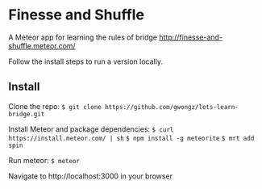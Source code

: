 Finesse and Shuffle
==================== 
A Meteor app for learning the rules of bridge
http://finesse-and-shuffle.meteor.com/ 

Follow the install steps to run a version locally.

Install
-------
Clone the repo:
```$ git clone https://github.com/gwongz/lets-learn-bridge.git```

Install Meteor and package dependencies:
```$ curl https://install.meteor.com/ | sh```
```$ npm install -g meteorite```
```$ mrt add spin```

Run meteor:
```$ meteor```

Navigate to http://localhost:3000 in your browser


